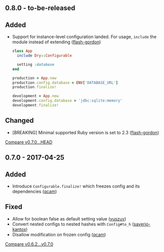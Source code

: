 ## 0.8.0 - to-be-released

## Added

* Support for instance-level configuration landed. For usage, `include` the module instead of extending ([flash-gordon](https://github.com/flash-gordon))
  ```ruby
  class App
    include Dry::Configurable

    setting :database
  end

  production = App.new
  production.config.database = ENV['DATABASE_URL']
  production.finalize!

  development = App.new
  development.config.database = 'jdbc:sqlite:memory'
  development.finalize!
  ```

## Changed

* [BREAKING] Minimal supported Ruby version is set to 2.3 ([flash-gordon](https://github.com/flash-gordon))

[Compare v0.7.0...HEAD](https://github.com/dry-rb/dry-configurable/compare/v0.7.0...HEAD)

## 0.7.0 - 2017-04-25

## Added

* Introduce `Configurable.finalize!` which freezes config and its dependencies ([qcam](https://github.com/qcam))

## Fixed

* Allow for boolean false as default setting value ([yuszuv](https://github.com/yuszuv))
* Convert nested configs to nested hashes with `Config#to_h` ([saverio-kantox](https://github.com/saverio-kantox))
* Disallow modification on frozen config ([qcam](https://github.com/qcam))

[Compare v0.6.2...v0.7.0](https://github.com/dry-rb/dry-configurable/compare/v0.6.2...v0.7.0)
